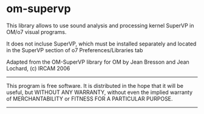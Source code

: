 # om-supervp

This library allows to use sound analysis and processing kernel SuperVP in OM/o7 visual programs.

It does not incluse SuperVP, which must be installed separately and located in the SuperVP section of o7 Preferences/Libraries tab

Adapted from the OM-SuperVP library for OM by Jean Bresson and Jean Lochard, (c) IRCAM 2006

*************
This program is free software. It is distributed in the hope that it will be useful, but WITHOUT ANY WARRANTY, without even the implied warranty of MERCHANTABILITY or FITNESS FOR A PARTICULAR PURPOSE. 
*************

